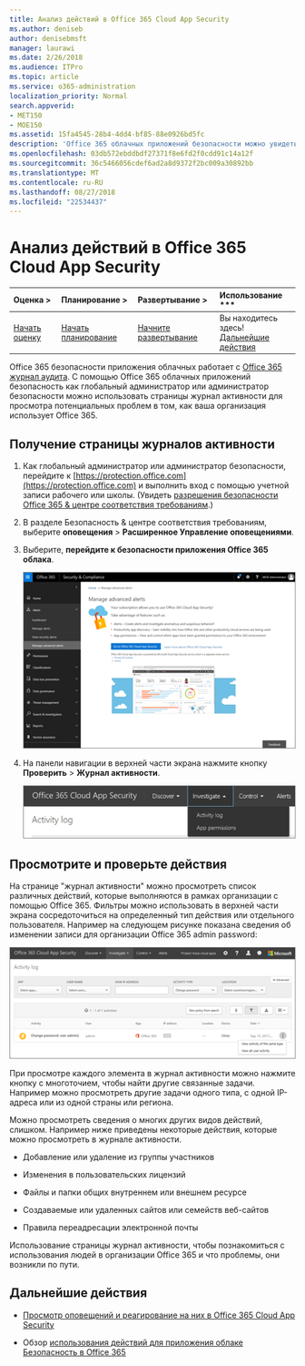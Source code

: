 ```yaml
---
title: Анализ действий в Office 365 Cloud App Security
ms.author: deniseb
author: denisebmsft
manager: laurawi
ms.date: 2/26/2018
ms.audience: ITPro
ms.topic: article
ms.service: o365-administration
localization_priority: Normal
search.appverid:
- MET150
- MOE150
ms.assetid: 15fa4545-28b4-4dd4-bf85-88e0926bd5fc
description: 'Office 365 облачных приложений безопасности можно увидеть, что происходит в вашей среде Office 365, поиск и исследование мероприятий и учетных записей. '
ms.openlocfilehash: 03db572ebddbdf27371f8e6fd2f0cdd91c14a12f
ms.sourcegitcommit: 36c5466056cdef6ad2a8d9372f2bc009a30892bb
ms.translationtype: MT
ms.contentlocale: ru-RU
ms.lasthandoff: 08/27/2018
ms.locfileid: "22534437"
---
```

# <a name="investigate-an-activity-in-office-365-cloud-app-security"></a>Анализ действий в Office 365 Cloud App Security
  
|Оценка **\>**|Планирование **\>**|Развертывание **\>**|Использование ***|
|:-----|:-----|:-----|:-----|
|[Начать оценку](office-365-cas-overview.md) <br/> |[Начать планирование](get-ready-for-office-365-cas.md) <br/> |[Начните развертывание](turn-on-office-365-cas.md) <br/> |Вы находитесь здесь!  <br/> [Дальнейшие действия](#next-steps) <br/> |
   
Office 365 безопасности приложения облачных работает с [Office 365 журнал аудита](detailed-properties-in-the-office-365-audit-log.md). С помощью Office 365 облачных приложений безопасность как глобальный администратор или администратор безопасности можно использовать страницы журнал активности для просмотра потенциальных проблем в том, как ваша организация использует Office 365.
  
## <a name="how-to-get-to-the-activity-log-page"></a>Получение страницы журналов активности

1. Как глобальный администратор или администратор безопасности, перейдите к [https://protection.office.com](https://protection.office.com) и выполнить вход с помощью учетной записи рабочего или школы. (Увидеть [разрешения безопасности Office 365 &amp; центре соответствия требованиям](permissions-in-the-security-and-compliance-center.md).)
    
2. В разделе Безопасность &amp; центре соответствия требованиям, выберите **оповещения** \> **Расширенное Управление оповещениями**.
    
3. Выберите, **перейдите к безопасности приложения Office 365 облака**.
    
    ![В разделе Безопасность &amp; центре соответствия требованиям, выберите дополнительные оповещения для перехода к безопасности Office 365 облаке приложения](media/958632d4-03e3-4ade-8e22-d5509db6fca7.png)
  
4. На панели навигации в верхней части экрана нажмите кнопку **Проверить** \> **Журнал активности**.
    
    ![На портале O365 сервера клиентского доступа нажмите кнопку Проверить.](media/8c7b87c9-71a6-4952-adb2-185e941ffe9a.png)
  
## <a name="review-and-investigate-activities"></a>Просмотрите и проверьте действия

На странице "журнал активности" можно просмотреть список различных действий, которые выполняются в рамках организации с помощью Office 365. Фильтры можно использовать в верхней части экрана сосредоточиться на определенный тип действия или отдельного пользователя. Например на следующем рисунке показана сведения об изменении записи для организации Office 365 admin password:
  
![В облаке приложения Office 365 Безопасность выберите проверить \> журнал активности.](media/5d54600c-59cd-4f33-b4f0-29b75c37baae.png)
  
При просмотре каждого элемента в журнал активности можно нажмите кнопку с многоточием, чтобы найти другие связанные задачи. Например можно просмотреть другие задачи одного типа, с одной IP-адреса или из одной страны или региона.
  
Можно просмотреть сведения о многих других видов действий, слишком. Например ниже приведены некоторые действия, которые можно просмотреть в журнале активности.
  
- Добавление или удаление из группы участников
    
- Изменения в пользовательских лицензий
    
- Файлы и папки общих внутреннем или внешнем ресурсе
    
- Создаваемые или удаленных сайтов или семейств веб-сайтов
    
- Правила переадресации электронной почты
    
Использование страницы журнал активности, чтобы познакомиться с использования людей в организации Office 365 и что проблемы, они возникли по пути.
  
## <a name="next-steps"></a>Дальнейшие действия

- [Просмотр оповещений и реагирование на них в Office 365 Cloud App Security](review-office-365-cas-alerts.md)
    
- Обзор [использования действий для приложения облаке Безопасность в Office 365](utilization-activities-for-ocas.md)
    

